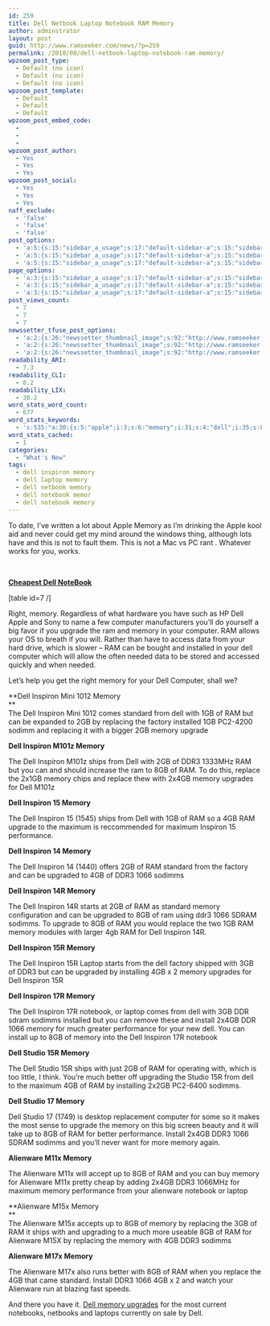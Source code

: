 ```yaml
---
id: 259
title: Dell Netbook Laptop Notebook RAM Memory
author: adminstrator
layout: post
guid: http://www.ramseeker.com/news/?p=259
permalink: /2010/08/dell-netbook-laptop-notebook-ram-memory/
wpzoom_post_type:
  - Default (no icon)
  - Default (no icon)
  - Default (no icon)
wpzoom_post_template:
  - Default
  - Default
  - Default
wpzoom_post_embed_code:
  - 
  - 
  - 
wpzoom_post_author:
  - Yes
  - Yes
  - Yes
wpzoom_post_social:
  - Yes
  - Yes
  - Yes
naff_exclude:
  - 'false'
  - 'false'
  - 'false'
post_options:
  - 'a:5:{s:15:"sidebar_a_usage";s:17:"default-sidebar-a";s:15:"sidebar_b_usage";s:17:"default-sidebar-b";s:9:"hwa_usage";s:17:"default-headerbar";s:8:"ad_above";s:0:"";s:8:"ad_below";s:0:"";}'
  - 'a:5:{s:15:"sidebar_a_usage";s:17:"default-sidebar-a";s:15:"sidebar_b_usage";s:17:"default-sidebar-b";s:9:"hwa_usage";s:17:"default-headerbar";s:8:"ad_above";s:0:"";s:8:"ad_below";s:0:"";}'
  - 'a:5:{s:15:"sidebar_a_usage";s:17:"default-sidebar-a";s:15:"sidebar_b_usage";s:17:"default-sidebar-b";s:9:"hwa_usage";s:17:"default-headerbar";s:8:"ad_above";s:0:"";s:8:"ad_below";s:0:"";}'
page_options:
  - 'a:3:{s:15:"sidebar_a_usage";s:17:"default-sidebar-a";s:15:"sidebar_b_usage";s:17:"default-sidebar-b";s:9:"hwa_usage";s:17:"default-headerbar";}'
  - 'a:3:{s:15:"sidebar_a_usage";s:17:"default-sidebar-a";s:15:"sidebar_b_usage";s:17:"default-sidebar-b";s:9:"hwa_usage";s:17:"default-headerbar";}'
  - 'a:3:{s:15:"sidebar_a_usage";s:17:"default-sidebar-a";s:15:"sidebar_b_usage";s:17:"default-sidebar-b";s:9:"hwa_usage";s:17:"default-headerbar";}'
post_views_count:
  - 7
  - 7
  - 7
newssetter_tfuse_post_options:
  - 'a:2:{s:26:"newssetter_thumbnail_image";s:92:"http://www.ramseeker.com/wp-content/uploads/2010/08/Screen-shot-2011-03-25-at-3.17.12-PM.png";s:24:"newssetter_disable_image";s:4:"true";}'
  - 'a:2:{s:26:"newssetter_thumbnail_image";s:92:"http://www.ramseeker.com/wp-content/uploads/2010/08/Screen-shot-2011-03-25-at-3.17.12-PM.png";s:24:"newssetter_disable_image";s:4:"true";}'
  - 'a:2:{s:26:"newssetter_thumbnail_image";s:92:"http://www.ramseeker.com/wp-content/uploads/2010/08/Screen-shot-2011-03-25-at-3.17.12-PM.png";s:24:"newssetter_disable_image";s:4:"true";}'
readability_ARI:
  - 7.3
readability_CLI:
  - 8.2
readability_LIX:
  - 38.2
word_stats_word_count:
  - 677
word_stats_keywords:
  - 's:535:"a:30:{s:5:"apple";i:3;s:6:"memory";i:31;s:4:"dell";i:35;s:8:"notebook";i:4;s:8:"computer";i:5;s:7:"upgrade";i:5;s:9:"installed";i:3;s:8:"inspiron";i:18;s:8:"standard";i:4;s:9:"replacing";i:4;s:7:"factory";i:3;s:5:"m101z";i:3;s:5:"ships";i:4;s:4:"ddr3";i:8;s:7:"replace";i:4;s:5:"2x4gb";i:4;s:8:"upgrades";i:3;s:7:"maximum";i:4;s:11:"performance";i:4;s:8:"upgraded";i:3;i:1066;i:5;s:7:"sodimms";i:6;s:5:"sdram";i:3;s:6:"laptop";i:3;s:7:"install";i:4;s:6:"studio";i:5;s:6:"better";i:3;s:9:"alienware";i:10;s:4:"m11x";i:3;s:4:"m15x";i:3;}";'
word_stats_cached:
  - 1
categories:
  - "What's New"
tags:
  - dell inspiron memory
  - dell laptop memory
  - dell netbook memory
  - dell notebook memor
  - dell notebook memory
---
```

To date, I&#8217;ve written a lot about Apple Memory as I&#8217;m drinking the Apple kool aid and never could get my mind around the windows thing, although lots have and this is not to fault them. This is not a Mac vs PC rant . Whatever works for you, works.

&nbsp;

**[Cheapest Dell NoteBook][1]**

[table id=7 /]

Right, memory. Regardless of what hardware you have such as HP Dell Apple and Sony to name a few computer manufacturers you&#8217;ll do yourself a big favor if you upgrade the ram and memory in your computer. RAM allows your OS to breath if you will. Rather than have to access data from your hard drive, which is slower &#8211; RAM can be bought and installed in your dell computer which will allow the often needed data to be stored and accessed quickly and when needed.

Let&#8217;s help you get the right memory for your Dell Computer, shall we?

**Dell Inspiron Mini 1012 Memory  
**  
The Dell Inspiron Mini 1012 comes standard from dell with 1GB of RAM but can be expanded to 2GB by replacing the factory installed 1GB PC2-4200 sodimm and replacing it with a bigger 2GB memory upgrade

**Dell Inspiron M101z Memory**

The Dell Inspiron M101z ships from Dell with 2GB of DDR3 1333MHz RAM but you can and should increase the ram to 8GB of RAM. To do this, replace the 2x1GB memory chips and replace thew with 2x4GB memory upgrades for Dell M101z

**Dell Inspiron 15 Memory**

The Dell Inspiron 15 (1545) ships from Dell with 1GB of RAM so a 4GB RAM upgrade to the maximum is reccommended for maximum Inspiron 15 performance.

**Dell Inspiron 14 Memory**

The Dell Inspiron 14 (1440) offers 2GB of RAM standard from the factory and can be upgraded to 4GB of DDR3 1066 sodimms

**Dell Inspiron 14R Memory**

The Dell Inspiron 14R starts at 2GB of RAM as standard memory configuration and can be upgraded to 8GB of ram using ddr3 1066 SDRAM sodimms. To upgrade to 8GB of RAM you would replace the two 1GB RAM memory modules with larger 4gb RAM for Dell Inspiron 14R.

**Dell Inspiron 15R Memory**

The Dell Inspiron 15R Laptop starts from the dell factory shipped with 3GB of DDR3 but can be upgraded by installing 4GB x 2 memory upgrades for Dell Inspiron 15R

**Dell Inspiron 17R Memory**

The Dell Inspiron 17R notebook, or laptop comes from dell with 3GB DDR sdram sodimms installed but you can remove these and install 2x4GB DDR 1066 memory for much greater performance for your new dell. You can install up to 8GB of memory into the Dell Inspiron 17R notebook

**Dell Studio 15R Memory**

The Dell Studio 15R ships with just 2GB of RAM for operating with, which is too little, I think. You&#8217;re much better off upgrading the Studio 15R from dell to the maximum 4GB of RAM by installing 2x2GB PC2-6400 sodimms.

**Dell Studio 17 Memory**

Dell Studio 17 (1749) is desktop replacement computer for some so it makes the most sense to upgrade the memory on this big screen beauty and it will take up to 8GB of RAM for better performance. Install 2x4GB DDR3 1066 SDRAM sodimms and you&#8217;ll never want for more memory again.

**Alienware M11x Memory**

The Alienware M11x will accept up to 8GB of RAM and you can buy memory for Alienware M11x pretty cheap by adding 2x4GB DDR3 1066MHz for maximum memory performance from your alienware notebook or laptop

**Alienware M15x Memory  
**  
The Alienware M15x accepts up to 8GB of memory by replacing the 3GB of RAM it ships with and upgrading to a much more useable 8GB of RAM for Alienware M15X by replacing the memory with 4GB DDR3 sodimms

**Alienware M17x Memory**

The Alienware M17x also runs better with 8GB of RAM when you replace the 4GB that came standard. Install DDR3 1066 4GB x 2 and watch your Alienware run at blazing fast speeds.

And there you have it. [Dell memory upgrades][2] for the most current notebooks, netbooks and laptops currently on sale by Dell.

 [1]: http://www.amazon.com/gp/product/B004K1EQO6/ref=as_li_ss_tl?ie=UTF8&tag=ramseeker-20&linkCode=as2&camp=1789&creative=390957&creativeASIN=B004K1EQO6
 [2]: http://www.ramseeker.com